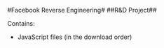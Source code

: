 #Facebook Reverse Engineering#
##R&D Project##

Contains:
- JavaScript files (in the download order)
